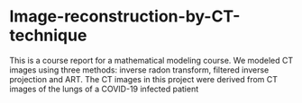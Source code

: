 # Image-reconstruction-by-CT-technique
This is a course report for a mathematical modeling course. We modeled CT images using three methods: inverse radon transform, filtered inverse projection and ART.
The CT images in this project were derived from CT images of the lungs of a COVID-19 infected patient
